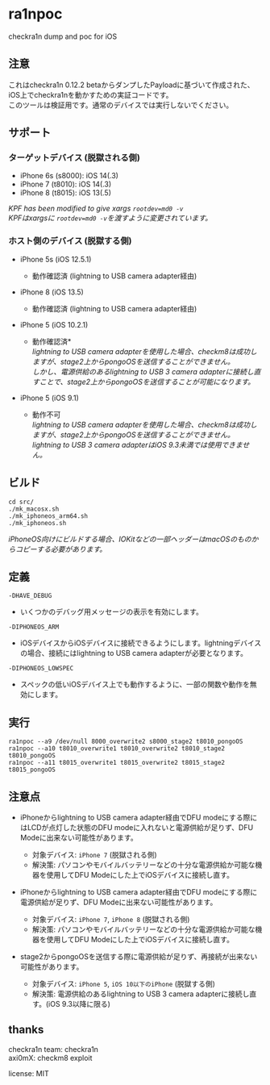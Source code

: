 # ra1npoc  
checkra1n dump and poc for iOS  

## 注意  
これはcheckra1n 0.12.2 betaからダンプしたPayloadに基づいて作成された、iOS上でcheckra1nを動かすための実証コードです。  
このツールは検証用です。通常のデバイスでは実行しないでください。  


## サポート  
### ターゲットデバイス (脱獄される側)  
- iPhone 6s (s8000): iOS 14(.3)  
- iPhone 7 (t8010): iOS 14(.3)  
- iPhone 8 (t8015): iOS 13(.5)  

*KPF has been modified to give xargs `rootdev=md0 -v`*  
*KPFはxargsに `rootdev=md0 -v`を渡すように変更されています。*  


### ホスト側のデバイス (脱獄する側)  
- iPhone 5s (iOS 12.5.1)  
    - 動作確認済 (lightning to USB camera adapter経由)  

- iPhone 8 (iOS 13.5)
    - 動作確認済 (lightning to USB camera adapter経由)  

- iPhone 5 (iOS 10.2.1)  
    - 動作確認済*  
    *lightning to USB camera adapterを使用した場合、checkm8は成功しますが、stage2上からpongoOSを送信することができません。*  
    *しかし、電源供給のあるlightning to USB 3 camera adapterに接続し直すことで、stage2上からpongoOSを送信することが可能になります。*  

- iPhone 5 (iOS 9.1)  
    - 動作不可  
    *lightning to USB camera adapterを使用した場合、checkm8は成功しますが、stage2上からpongoOSを送信することができません。*  
    *lightning to USB 3 camera adapterはiOS 9.3未満では使用できません。*  


## ビルド  
```
cd src/  
./mk_macosx.sh  
./mk_iphoneos_arm64.sh  
./mk_iphoneos.sh  
```
*iPhoneOS向けにビルドする場合、IOKitなどの一部ヘッダーはmacOSのものからコピーする必要があります。*  


## 定義  
`-DHAVE_DEBUG`  
- いくつかのデバッグ用メッセージの表示を有効にします。  

`-DIPHONEOS_ARM`  
- iOSデバイスからiOSデバイスに接続できるようにします。lightningデバイスの場合、接続にはlightning to USB camera adapterが必要となります。  

`-DIPHONEOS_LOWSPEC`  
- スペックの低いiOSデバイス上でも動作するように、一部の関数や動作を無効にします。  


## 実行  
```
ra1npoc --a9 /dev/null 8000_overwrite2 s8000_stage2 t8010_pongoOS  
ra1npoc --a10 t8010_overwrite1 t8010_overwrite2 t8010_stage2 t8010_pongoOS  
ra1npoc --a11 t8015_overwrite1 t8015_overwrite2 t8015_stage2 t8015_pongoOS  
```


## 注意点
- iPhoneからlightning to USB camera adapter経由でDFU modeにする際にはLCDが点灯した状態のDFU modeに入れないと電源供給が足りず、DFU Modeに出来ない可能性があります。  
    - 対象デバイス: `iPhone 7` (脱獄される側)  
    - 解決策: パソコンやモバイルバッテリーなどの十分な電源供給か可能な機器を使用してDFU Modeにした上でiOSデバイスに接続し直す。  

- iPhoneからlightning to USB camera adapter経由でDFU modeにする際に電源供給が足りず、DFU Modeに出来ない可能性があります。  
    - 対象デバイス: `iPhone 7`, `iPhone 8` (脱獄される側)  
    - 解決策: パソコンやモバイルバッテリーなどの十分な電源供給か可能な機器を使用してDFU Modeにした上でiOSデバイスに接続し直す。  

- stage2からpongoOSを送信する際に電源供給が足りず、再接続が出来ない可能性があります。  
    - 対象デバイス: `iPhone 5`, `iOS 10以下のiPhone` (脱獄する側)  
    - 解決策: 電源供給のあるlightning to USB 3 camera adapterに接続し直す。(iOS 9.3以降に限る)  


## thanks  
checkra1n team: checkra1n  
axi0mX: checkm8 exploit  


license: MIT  
